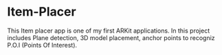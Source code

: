 # Item-Placer
This Item placer app is one of my first ARKit applications. In this project includes Plane detection, 3D model placement, anchor points
to recogniz P.O.I (Points Of Interest).
